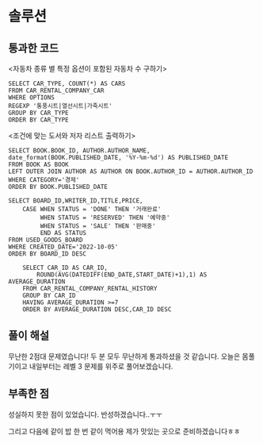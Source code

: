 # 솔루션

## 통과한 코드

<자동차 종류 별 특정 옵션이 포함된 자동차 수 구하기>

```mysql
SELECT CAR_TYPE, COUNT(*) AS CARS
FROM CAR_RENTAL_COMPANY_CAR
WHERE OPTIONS 
REGEXP '통풍시트|열선시트|가죽시트'
GROUP BY CAR_TYPE
ORDER BY CAR_TYPE
```

<조건에 맞는 도서와 저자 리스트 출력하기>

```mysql
SELECT BOOK.BOOK_ID, AUTHOR.AUTHOR_NAME, date_format(BOOK.PUBLISHED_DATE, '%Y-%m-%d') AS PUBLISHED_DATE
FROM BOOK AS BOOK
LEFT OUTER JOIN AUTHOR AS AUTHOR ON BOOK.AUTHOR_ID = AUTHOR.AUTHOR_ID
WHERE CATEGORY='경제'
ORDER BY BOOK.PUBLISHED_DATE
```

```mysql
SELECT BOARD_ID,WRITER_ID,TITLE,PRICE,
    CASE WHEN STATUS = 'DONE' THEN '거래완료'
         WHEN STATUS = 'RESERVED' THEN '예약중'
         WHEN STATUS = 'SALE' THEN '판매중'
         END AS STATUS
FROM USED_GOODS_BOARD
WHERE CREATED_DATE='2022-10-05'
ORDER BY BOARD_ID DESC
```

```mysql
    SELECT CAR_ID AS CAR_ID,
        ROUND(AVG(DATEDIFF(END_DATE,START_DATE)+1),1) AS AVERAGE_DURATION
    FROM CAR_RENTAL_COMPANY_RENTAL_HISTORY
    GROUP BY CAR_ID
    HAVING AVERAGE_DURATION >=7
    ORDER BY AVERAGE_DURATION DESC,CAR_ID DESC
```

## 풀이 해설

무난한 2점대 문제였습니다!
두 분 모두 무난하게 통과하셨을 것 같습니다.
오늘은 몸풀기이고 내일부터는 레벨 3 문제를 위주로 풀어보겠습니다.

## 부족한 점

성실하지 못한 점이 있었습니다.
반성하겠습니다..ㅜㅜ

그리고 다음에 같이 밥 한 번 같이 먹어용
제가 맛있는 곳으로 준비하겠습니다ㅎㅎ
